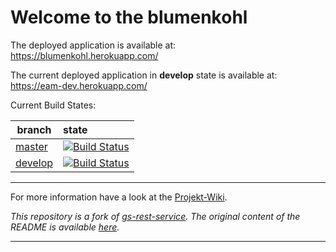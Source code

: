 # Welcome to the blumenkohl

The deployed application is available at: https://blumenkohl.herokuapp.com/<br>

The current deployed application in **develop** state is available at: https://eam-dev.herokuapp.com/

Current Build States:

|branch|state|
|------|:-------------|
|[master](https://github.com/sweIhm/sweiproject-tg1b-1/tree/master)|[![Build Status](https://travis-ci.org/sweIhm/sweiproject-tg2b-7.svg?branch=master)](https://travis-ci.org/sweIhm/sweiproject-tg1b-1)
|[develop](https://github.com/sweIhm/sweiproject-tg1b-1/tree/develop)|[![Build Status](https://travis-ci.org/sweIhm/sweiproject-tg2b-7.svg?branch=develop)](https://travis-ci.org/sweIhm/sweiproject-tg1b-1)

-----
For more information have a look at the [Projekt-Wiki](https://github.com/sweIhm/sweiproject-tg1b-1/wiki).

*This repository is a fork of [gs-rest-service](https://github.com/spring-guides/gs-rest-service). 
The original content of the README is available [here](https://github.com/sweIhm/sweiproject-tg2b-7/blob/master/doc/archive/README.adoc).*

----
